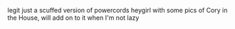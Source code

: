 legit just a scuffed version of powercords heygirl with some pics of Cory in the House, will add on to it when I'm not lazy

